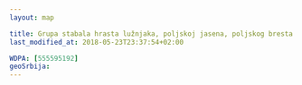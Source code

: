 ```yaml
---
layout: map

title: Grupa stabala hrasta lužnjaka, poljskoj jasena, poljskog bresta i sitnolisne lipe – Ljubičevo
last_modified_at: 2018-05-23T23:37:54+02:00

WDPA: [555595192]
geoSrbija:
---
```

